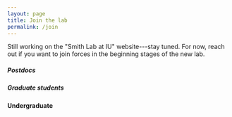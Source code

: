 ```yaml
---
layout: page
title: Join the lab
permalink: /join
---
```



Still working on the "Smith Lab at IU" website---stay tuned.
For now, reach out if you want to join forces in the beginning stages of the new lab.


##### Postdocs



##### Graduate students



#### Undergraduate

